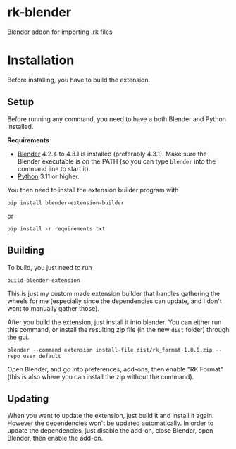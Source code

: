 # rk-blender
 Blender addon for importing .rk files

# Installation
Before installing, you have to build the extension.

## Setup

Before running any command, you need to have a both Blender and Python installed.

**Requirements**
- [Blender](https://blender.org/download/) 4.2.4 to 4.3.1 is installed (preferably 4.3.1). Make sure the Blender executable is on the PATH (so you can type `blender` into the command line to start it).
- [Python](https://python.org/download/) 3.11 or higher.


You then need to install the extension builder program with

```
pip install blender-extension-builder
```

or

```
pip install -r requirements.txt
```

## Building
To build, you just need to run

```
build-blender-extension
```

This is just my custom made extension builder that handles gathering the wheels for me (especially since the dependencies can update, and I don't want to manually gather those).

After you build the extension, just install it into blender. You can either run this command, or install the resulting zip file (in the new `dist` folder) through the gui.

```
blender --command extension install-file dist/rk_format-1.0.0.zip --repo user_default
```

Open Blender, and go into preferences, add-ons, then enable "RK Format" (this is also where you can install the zip without the command).

## Updating
When you want to update the extension, just build it and install it again. However the dependencies won't be updated automatically. In order to update the dependencies, just disable the add-on, close Blender, open Blender, then enable the add-on.
